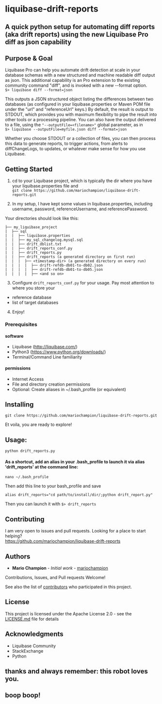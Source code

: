 # liquibase-drift-reports
## A quick python setup for automating diff reports (aka drift reports) using the new Liquibase Pro diff as json capability


## Purpose & Goal
Liquibase Pro can help you automate drift detection at scale in your database schemas with a new structured and machine readable diff output as json. This additional capability is an Pro extension to the existing community command "diff", and is invoked with a new --format option.  
`$> liquibase diff --format=json`

This outputs a JSON structured object listing the differences between two databases (as configured in your liquibase.properties or Maven POM file under the "url" and "referenceUrl" keys.) By default, the result is output to STDOUT, which provides you with maximum flexibility to pipe the result into other tools or a processing pipeline. You can also have the output delivered to a file, using the `"--outputFile=<filename>"` global parameter, as in  
`$> liquibase --outputFile=myfile.json diff --format=json `

Whether you choose STDOUT or a collection of files, you can then process this data to generate reports, to trigger actions, from alerts to diffChangeLogs, to updates, or whatever make sense for how you use Liquibase.




## Getting Started
1. cd to your Liquibase project, which is typically the dir where you have your liquibase.properties file and   
`git clone https://github.com/mariochampion/liquibase-drift-reports.git`

2. In my setup, I have kept some values in liquibase.properties, including username, password, referenceUsername, and referencePassword.


Your directories should look like this:
```
├── my_liquibase_project
|  ├── sql
|  |  ├── liquibase.properties
|  |  ├── my_sql_changelog.mysql.sql
|  |  ├── drift_dblist.txt
|  |  ├── drift_reports_conf.py
|  |  ├── drift_reports.py
|  |  ├── drift_reports (a generated directory on first run)
|  |  |  ├── <timestamp-dir> (a generated directory on every run)
|  |  |  |  ├── drift-refdb-db01-to-db02.json
|  |  |  |  ├── drift-refdb-db01-to-db05.json
|  |  |  |  ├── <and so on>

```


3. Configure `drift_reports_conf.py` for your usage. Pay most attention to where you store your 
* reference database
* list of target databases

4. Enjoy!

### Prerequisites

#### software
* Liquibase (<a href="http://liquibase.com/">http://liquibase.com/</a>) 
* Python3 (<a href="https://www.python.org/downloads/">https://www.python.org/downloads/</a>)
* Terminal/Command Line familiarity


#### permissions
* Internet Access
* File and directory creation permissions
* Optional: Create aliases in ~/.bash_profile (or equivalent)


## Installing

```
git clone https://github.com/mariochampion/liquibase-drift-reports.git
```

Et voila, you are ready to explore!

## Usage:
```
python drift_reports.py
```
#### As a shortcut, add an alias in your .bash_profile to launch it via alias 'drift_reports' at the command line:
```
nano ~/.bash_profile
```

Then add this line to your bash_profile and save
```
alias drift_reports="cd path/to/install/dir/;python drift_report.py"
```

Then you can launch it with 
```$> drift_reports```



## Contributing

I am very open to issues and pull requests. Looking for a place to start helping?<br>
https://github.com/mariochampion/liquibase-drift-reports

## Authors

* **Mario Champion** - *Initial work* - [mariochampion](https://github.com/mariochampion)

Contributions, Issues, and Pull requests Welcome!

See also the list of [contributors](https://github.com/your/project/contributors) who participated in this project.

## License

This project is licensed under the Apache License 2.0 - see the [LICENSE.md](LICENSE.md) file for details

## Acknowledgments

* Liquibase Community
* StackExchange
* Python

## thanks and always remember: this robot loves you. 
## boop boop!